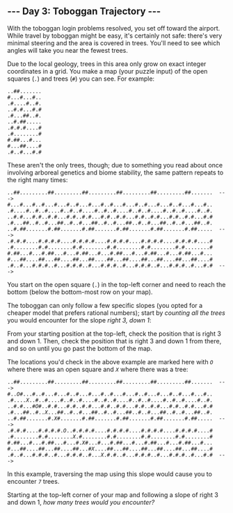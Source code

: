 <h2>--- Day 3: Toboggan Trajectory ---</h2><p>With the toboggan login problems resolved, you set off toward the airport. While travel by toboggan might be easy, it&apos;s certainly not safe: there&apos;s <span title="It looks like the toboggan steering system even runs on Intcode! Good thing you don&apos;t have to modify it.">very minimal steering</span> and the area is covered in trees. You&apos;ll need to see which angles will take you near the fewest trees.</p>
<p>Due to the local geology, trees in this area only grow on exact integer coordinates in a grid. You make a map (your puzzle input) of the open squares (<code>.</code>) and trees (<code>#</code>) you can see. For example:</p>
<pre><code>..##.......
#...#...#..
.#....#..#.
..#.#...#.#
.#...##..#.
..#.##.....
.#.#.#....#
.#........#
#.##...#...
#...##....#
.#..#...#.#
</code></pre>
<p>These aren&apos;t the only trees, though; due to something you read about once involving arboreal genetics and biome stability, the same pattern repeats to the right many times:</p>
<pre><code><em>..##.......</em>..##.........##.........##.........##.........##.......  ---&gt;
<em>#...#...#..</em>#...#...#..#...#...#..#...#...#..#...#...#..#...#...#..
<em>.#....#..#.</em>.#....#..#..#....#..#..#....#..#..#....#..#..#....#..#.
<em>..#.#...#.#</em>..#.#...#.#..#.#...#.#..#.#...#.#..#.#...#.#..#.#...#.#
<em>.#...##..#.</em>.#...##..#..#...##..#..#...##..#..#...##..#..#...##..#.
<em>..#.##.....</em>..#.##.......#.##.......#.##.......#.##.......#.##.....  ---&gt;
<em>.#.#.#....#</em>.#.#.#....#.#.#.#....#.#.#.#....#.#.#.#....#.#.#.#....#
<em>.#........#</em>.#........#.#........#.#........#.#........#.#........#
<em>#.##...#...</em>#.##...#...#.##...#...#.##...#...#.##...#...#.##...#...
<em>#...##....#</em>#...##....##...##....##...##....##...##....##...##....#
<em>.#..#...#.#</em>.#..#...#.#.#..#...#.#.#..#...#.#.#..#...#.#.#..#...#.#  ---&gt;
</code></pre>
<p>You start on the open square (<code>.</code>) in the top-left corner and need to reach the bottom (below the bottom-most row on your map).</p>
<p>The toboggan can only follow a few specific slopes (you opted for a cheaper model that prefers rational numbers); start by <em>counting all the trees</em> you would encounter for the slope <em>right 3, down 1</em>:</p>
<p>From your starting position at the top-left, check the position that is right 3 and down 1. Then, check the position that is right 3 and down 1 from there, and so on until you go past the bottom of the map.</p>
<p>The locations you&apos;d check in the above example are marked here with <code><em>O</em></code> where there was an open square and <code><em>X</em></code> where there was a tree:</p>
<pre><code>..##.........##.........##.........##.........##.........##.......  ---&gt;
#..<em>O</em>#...#..#...#...#..#...#...#..#...#...#..#...#...#..#...#...#..
.#....<em>X</em>..#..#....#..#..#....#..#..#....#..#..#....#..#..#....#..#.
..#.#...#<em>O</em>#..#.#...#.#..#.#...#.#..#.#...#.#..#.#...#.#..#.#...#.#
.#...##..#..<em>X</em>...##..#..#...##..#..#...##..#..#...##..#..#...##..#.
..#.##.......#.<em>X</em>#.......#.##.......#.##.......#.##.......#.##.....  ---&gt;
.#.#.#....#.#.#.#.<em>O</em>..#.#.#.#....#.#.#.#....#.#.#.#....#.#.#.#....#
.#........#.#........<em>X</em>.#........#.#........#.#........#.#........#
#.##...#...#.##...#...#.<em>X</em>#...#...#.##...#...#.##...#...#.##...#...
#...##....##...##....##...#<em>X</em>....##...##....##...##....##...##....#
.#..#...#.#.#..#...#.#.#..#...<em>X</em>.#.#..#...#.#.#..#...#.#.#..#...#.#  ---&gt;
</code></pre>
<p>In this example, traversing the map using this slope would cause you to encounter <code><em>7</em></code> trees.</p>
<p>Starting at the top-left corner of your map and following a slope of right 3 and down 1, <em>how many trees would you encounter?</em></p>
